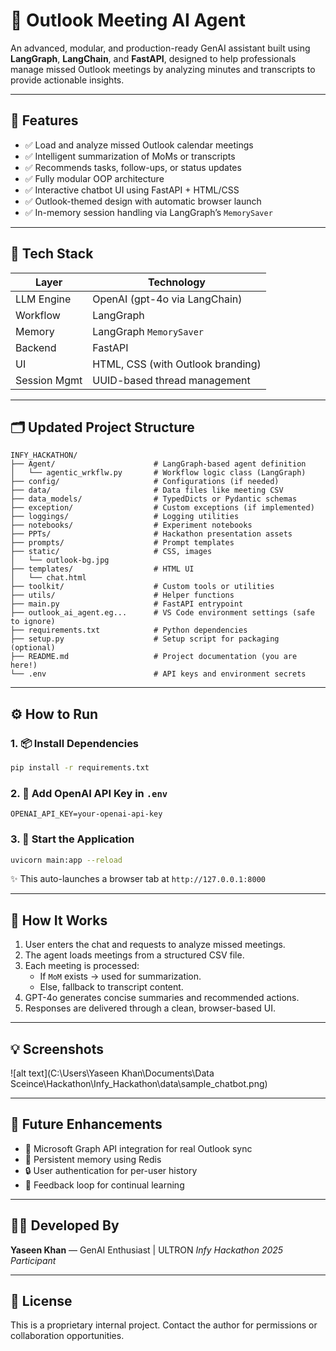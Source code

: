 # 📅 Outlook Meeting AI Agent

An advanced, modular, and production-ready GenAI assistant built using **LangGraph**, **LangChain**, and **FastAPI**, designed to help professionals manage missed Outlook meetings by analyzing minutes and transcripts to provide actionable insights.

---

## 🚀 Features

- ✅ Load and analyze missed Outlook calendar meetings
- ✅ Intelligent summarization of MoMs or transcripts
- ✅ Recommends tasks, follow-ups, or status updates
- ✅ Fully modular OOP architecture
- ✅ Interactive chatbot UI using FastAPI + HTML/CSS
- ✅ Outlook-themed design with automatic browser launch
- ✅ In-memory session handling via LangGraph’s `MemorySaver`

---

## 🧠 Tech Stack

| Layer        | Technology                          |
|--------------|--------------------------------------|
| LLM Engine   | OpenAI (gpt-4o via LangChain)        |
| Workflow     | LangGraph                           |
| Memory       | LangGraph `MemorySaver`             |
| Backend      | FastAPI                             |
| UI           | HTML, CSS (with Outlook branding)    |
| Session Mgmt | UUID-based thread management        |

---

## 🗂️ Updated Project Structure

```
INFY_HACKATHON/
├── Agent/                      # LangGraph-based agent definition
│   └── agentic_wrkflw.py       # Workflow logic class (LangGraph)
├── config/                     # Configurations (if needed)
├── data/                       # Data files like meeting CSV
├── data_models/                # TypedDicts or Pydantic schemas
├── exception/                  # Custom exceptions (if implemented)
├── loggings/                   # Logging utilities
├── notebooks/                  # Experiment notebooks
├── PPTs/                       # Hackathon presentation assets
├── prompts/                    # Prompt templates
├── static/                     # CSS, images
│   └── outlook-bg.jpg
├── templates/                  # HTML UI
│   └── chat.html
├── toolkit/                    # Custom tools or utilities
├── utils/                      # Helper functions
├── main.py                     # FastAPI entrypoint
├── outlook_ai_agent.eg...      # VS Code environment settings (safe to ignore)
├── requirements.txt            # Python dependencies
├── setup.py                    # Setup script for packaging (optional)
├── README.md                   # Project documentation (you are here!)
└── .env                        # API keys and environment secrets
```

---

## ⚙️ How to Run

### 1. 📦 Install Dependencies
```bash
pip install -r requirements.txt
```

### 2. 🔑 Add OpenAI API Key in `.env`

```
OPENAI_API_KEY=your-openai-api-key
```

### 3. 🚀 Start the Application

```bash
uvicorn main:app --reload
```

✨ This auto-launches a browser tab at `http://127.0.0.1:8000`

---

## 🧠 How It Works

1. User enters the chat and requests to analyze missed meetings.
2. The agent loads meetings from a structured CSV file.
3. Each meeting is processed:
   - If `MoM` exists → used for summarization.
   - Else, fallback to transcript content.
4. GPT-4o generates concise summaries and recommended actions.
5. Responses are delivered through a clean, browser-based UI.

---

## 💡 Screenshots

![alt text](C:\Users\Yaseen Khan\Documents\Data Sceince\Hackathon\Infy_Hackathon\data\sample_chatbot.png)

---

## 🔮 Future Enhancements

- 🔗 Microsoft Graph API integration for real Outlook sync
- 💾 Persistent memory using Redis
- 🔒 User authentication for per-user history
- 🧠 Feedback loop for continual learning

---

## 👨‍💻 Developed By

**Yaseen Khan** — GenAI Enthusiast | ULTRON 
_Infy Hackathon 2025 Participant_

---

## 📄 License

This is a proprietary internal project. Contact the author for permissions or collaboration opportunities.